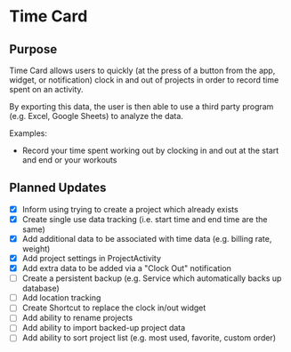 # Time Card

## Purpose
Time Card allows users to quickly (at the press of a button from the app, widget, or notification) clock in and out of projects in order to record time spent on an activity.

By exporting this data, the user is then able to use a third party program (e.g. Excel, Google Sheets) to analyze the data.
 
Examples:
* Record your time spent working out by clocking in and out at the start and end or your workouts

## Planned Updates
- [x] Inform using trying to create a project which already exists
- [x] Create single use data tracking (i.e. start time and end time are the same)
- [x] Add additional data to be associated with time data (e.g. billing rate, weight)
- [x] Add project settings in ProjectActivity
- [x] Add extra data to be added via a "Clock Out" notification
- [ ] Create a persistent backup (e.g. Service which automatically backs up database)
- [ ] Add location tracking
- [ ] Create Shortcut to replace the clock in/out widget
- [ ] Add ability to rename projects
- [ ] Add ability to import backed-up project data
- [ ] Add ability to sort project list (e.g. most used, favorite, custom order)